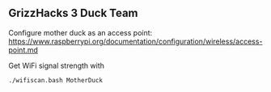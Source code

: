 ## GrizzHacks 3 Duck Team

Configure mother duck as an access point:
https://www.raspberrypi.org/documentation/configuration/wireless/access-point.md

Get WiFi signal strength with
```
./wifiscan.bash MotherDuck
```
